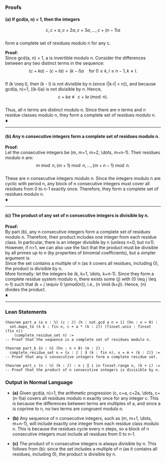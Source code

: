 ### Proofs

#### (a) If gcd(a, n) = 1, then the integers  
$$c, c + a, c + 2a, c + 3a, \dots, c + (n - 1)a$$  
form a complete set of residues modulo n for any c.

**Proof:**  
Since gcd(a, n) = 1, a is invertible modulo n. Consider the differences between any two distinct terms in the sequence:  
$$(c + ka) - (c + la) = (k - l)a \quad \text{for } 0 \leq k, l \leq n-1, k \neq l.$$  
If \(k \neq l\), then \(k - l\) is not divisible by n (since \(|k-l| < n\)), and because gcd(a, n)=1, \((k-l)a\) is not divisible by n. Hence,  
$$c + ka \not\equiv c + la \pmod{n}.$$  
Thus, all n terms are distinct modulo n. Since there are n terms and n residue classes modulo n, they form a complete set of residues modulo n.  
∎

---

#### (b) Any n consecutive integers form a complete set of residues modulo n.

**Proof:**  
Let the consecutive integers be \(m, m+1, m+2, \dots, m+n-1\). Their residues modulo n are:  
$$m \bmod n, (m+1) \bmod n, \dots, (m+n-1) \bmod n.$$  
These are n consecutive integers modulo n. Since the integers modulo n are cyclic with period n, any block of n consecutive integers must cover all residues from 0 to n-1 exactly once. Therefore, they form a complete set of residues modulo n.  
∎

---

#### (c) The product of any set of n consecutive integers is divisible by n.

**Proof:**  
By part (b), any n consecutive integers form a complete set of residues modulo n. Therefore, their product includes one integer from each residue class. In particular, there is an integer divisible by n (unless n=0, but n≥1). However, if n>1, we can also use the fact that the product must be divisible by all primes up to n (by properties of binomial coefficients), but a simpler argument is:  
Since the set contains a multiple of n (as it covers all residues, including 0), the product is divisible by n.  
More formally: let the integers be \(k, k+1, \dots, k+n-1\). Since they form a complete residue system modulo n, there exists some \(j\) with \(0 \leq j \leq n-1\) such that \(k + j \equiv 0 \pmod{n}\), i.e., \(n \mid (k+j)\). Hence, \(n\) divides the product.  
∎

---

### Lean Statements

```lean
theorem part_a (a n : ℕ) (c : ℤ) (h : nat.gcd a n = 1) (hn : n > 0) :
  set.maps_to (λ k : fin n, c + a * (k : ℤ)) (finset.univ : finset (fin n))
    (complete_residue_set n) :=
-- Proof that the sequence is a complete set of residues modulo n.

theorem part_b {n : ℕ} (hn : n > 0) (m : ℤ) :
  complete_residue_set n = {x : ℤ | ∃ (k : fin n), x = m + (k : ℤ)} :=
-- Proof that any n consecutive integers form a complete residue set.

theorem part_c (n : ℕ) (k : ℤ) : n ∣ ∏ i in finset.range n, (k + i) :=
-- Proof that the product of n consecutive integers is divisible by n.
```

### Output in Normal Language

- **(a)** Given gcd(a, n)=1, the arithmetic progression \(c, c+a, c+2a, \dots, c+(n-1)a\) covers all residues modulo n exactly once for any integer c. This is because the differences between terms are multiples of a, and since a is coprime to n, no two terms are congruent modulo n.

- **(b)** Any sequence of n consecutive integers, such as \(m, m+1, \dots, m+n-1\), will include exactly one integer from each residue class modulo n. This is because the residues cycle every n steps, so a block of n consecutive integers must include all residues from 0 to n-1.

- **(c)** The product of n consecutive integers is always divisible by n. This follows from (b): since the set includes a multiple of n (as it contains all residues, including 0), the product is divisible by n.